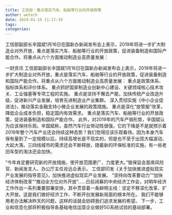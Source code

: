 ```yaml
---
title: 工信部：重点落实汽车、船舶等行业的开放政策
author: wetech
date: 2019-01-16 11:17:39
tags: 
categories: 
---
```

工信部副部长辛国斌1月16日在国新办新闻发布会上表示，2019年将进一步扩大制造业对外开放，重点是落实汽车、船舶等行业的开放政策，促进装备制造和国际产能合作。将重点从六个方面推动制造业高质量发展：
<!-- more -->
一财资讯
工信部副部长辛国斌1月16日在国新办新闻发布会上表示，2019年将进一步扩大制造业对外开放，重点是落实汽车、船舶等行业的开放政策，促进装备制造和国际产能合作。将重点从六个方面推动制造业高质量发展：
重点是政策体系、指标体系和评价体系。
重点抓好国家制造业创新中心建设、关键领域核心技术攻关、工业强基等专项工程的实施。
重点是坚持不懈去产能，加快传统产业改造升级，促进新兴产业发展，培育先进制造业产业集群。
深入贯彻实施《中小企业促进法》，推动落实金融支持小微企业发展的政策措施。
重点是深化“放管服”改革，降低企业成本负担，稳定国内有效需求。
重点是落实汽车、船舶等行业的开放政策，促进装备制造和国际产能合作。
此外，对2019年的汽车产销形势，辛国斌认为应该保持乐观。辛国斌称，虽然汽车行业带动性很强，它的下降是不是就预示着2019年整个汽车产业还会持续这种态势？我们觉得应该乐观看待。因为本身汽车保有量到了一定规模以后，持续高增长是不现实的，但是也不至于出现大幅波动、大起大落。三四线城市的需求还会不断释放，随着新的环保标准的实施，有一些老旧车型的淘汰还会加快。
 
 
”今年肯定要研究新的开放措施，使开放范围更广、力度更大。”银保监会首席风险官、新闻发言人、办公厅主任肖远企表示。
工信部印发《关于加快推进虚拟现实产业发展的指导意见》，加快推进虚拟现实产业发展。
“坚持向改革要动力”“加快经济体制改革”“推动全方位对外开放”……日前闭幕的中央经济工作会，对明年经济工作作出一系列重要部署安排，其中贯穿着一条鲜明主线：坚定不移深化改革、扩大开放。这是我们做好经济工作、不断开创发展新局面的根本所在。
我们不能够用老办法解决昨天的问题，这样的话就会妨碍我们追求发展的希望。
下一步，工业和信息化部将积极指导各基础电信运营企业做好5G系统试验的基站部署。

